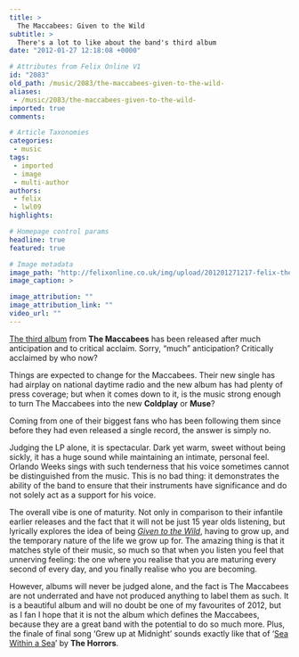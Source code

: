 ```yaml
---
title: >
  The Maccabees: Given to the Wild
subtitle: >
  There's a lot to like about the band's third album
date: "2012-01-27 12:18:08 +0000"

# Attributes from Felix Online V1
id: "2083"
old_path: /music/2083/the-maccabees-given-to-the-wild-
aliases:
 - /music/2083/the-maccabees-given-to-the-wild-
imported: true
comments:

# Article Taxonomies
categories:
 - music
tags:
 - imported
 - image
 - multi-author
authors:
 - felix
 - lwl09
highlights:

# Homepage control params
headline: true
featured: true

# Image metadata
image_path: "http://felixonline.co.uk/img/upload/201201271217-felix-the-maccabees-gvien-to-the-wild.jpg"
image_caption: >

image_attribution: ""
image_attribution_link: ""
video_url: ""
---
```


[The third album](http://www.youtube.com/watch?v=hTDYsy6z6IE) from __The Maccabees__ has been released after much anticipation and to critical acclaim. Sorry, “much” anticipation? Critically acclaimed by who now?

Things are expected to change for the Maccabees. Their new single has had airplay on national daytime radio and the new album has had plenty of press coverage; but when it comes down to it, is the music strong enough to turn The Maccabees into the new __Coldplay__ or __Muse__?

Coming from one of their biggest fans who has been following them since before they had even released a single record, the answer is simply no.

Judging the LP alone, it is spectacular. Dark yet warm, sweet without being sickly, it has a huge sound while maintaining an intimate, personal feel. Orlando Weeks sings with such tenderness that his voice sometimes cannot be distinguished from the music. This is no bad thing: it demonstrates the ability of the band to ensure that their instruments have significance and do not solely act as a support for his voice.

The overall vibe is one of maturity. Not only in comparison to their infantile earlier releases and the fact that it will not be just 15 year olds listening, but lyrically explores the idea of being [_Given to the Wild_](http://www.youtube.com/watch?v=hTDYsy6z6IE), having to grow up, and the temporary nature of the life we grow up for. The amazing thing is that it matches style of their music, so much so that when you listen you feel that unnerving feeling: the one where you realise that you are maturing every second of every day, and you finally realise who you are becoming.

However, albums will never be judged alone, and the fact is The Maccabees are not underrated and have not produced anything to label them as such. It is a beautiful album and will no doubt be one of my favourites of 2012, but as I fan I hope that it is not the album which defines the Maccabees, because they are a great band with the potential to do so much more. Plus, the finale of final song ‘Grew up at Midnight’ sounds exactly like that of ‘[Sea Within a Sea](http://www.youtube.com/watch?v=K1lD5cE6Bwc)’ by __The Horrors__.
